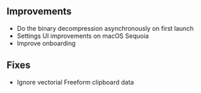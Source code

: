 ## Improvements

- Do the binary decompression asynchronously on first launch
- Settings UI improvements on macOS Sequoia
- Improve onboarding

## Fixes

- Ignore vectorial Freeform clipboard data
